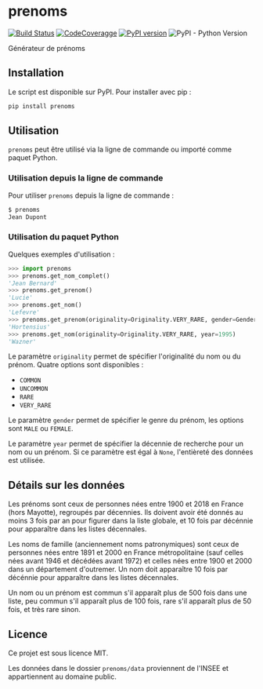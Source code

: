 # prenoms

[![Build Status](https://travis-ci.com/cnovel/prenoms.svg?branch=master)](https://travis-ci.com/cnovel/prenoms) [![CodeCoveragge](https://codecov.io/gh/cnovel/prenoms/branch/master/graph/badge.svg)](https://codecov.io/gh/cnovel/prenoms) [![PyPI version](https://badge.fury.io/py/prenoms.svg)](https://badge.fury.io/py/prenoms) ![PyPI - Python Version](https://img.shields.io/pypi/pyversions/prenoms)

Générateur de prénoms

## Installation

Le script est disponible sur PyPI. Pour installer avec pip :

```bash
pip install prenoms
```

## Utilisation
`prenoms` peut être utilisé via la ligne de commande ou importé comme paquet Python.

### Utilisation depuis la ligne de commande
Pour utiliser `prenoms` depuis la ligne de commande :

```bash
$ prenoms
Jean Dupont
```

### Utilisation du paquet Python
Quelques exemples d'utilisation :

```python
>>> import prenoms
>>> prenoms.get_nom_complet()
'Jean Bernard'
>>> prenoms.get_prenom()
'Lucie'
>>> prenoms.get_nom()
'Lefevre'
>>> prenoms.get_prenom(originality=Originality.VERY_RARE, gender=Gender.MALE, year=1995)
'Hortensius'
>>> prenoms.get_nom(originality=Originality.VERY_RARE, year=1995)
'Wazner'
```

Le paramètre `originality` permet de spécifier l'originalité du nom ou du prénom. Quatre options sont disponibles :

* `COMMON`
* `UNCOMMON`
* `RARE`
* `VERY_RARE`

Le paramètre `gender` permet de spécifier le genre du prénom, les options sont `MALE` ou `FEMALE`.

Le paramètre `year` permet de spécifier la décennie de recherche pour un nom ou un prénom. Si ce paramètre est égal à `None`, l'entièreté des données est utilisée.

## Détails sur les données
Les prénoms sont ceux de personnes nées entre 1900 et 2018 en France (hors Mayotte), regroupés par décennies. Ils doivent avoir été donnés au moins 3 fois par an pour figurer dans la liste globale, et 10 fois par décénnie pour apparaître dans les listes décennales.

Les noms de famille (anciennement noms patronymiques) sont ceux de personnes nées entre 1891 et 2000 en France métropolitaine (sauf celles nées avant 1946 et décédées avant 1972) et celles nées entre 1900 et 2000 dans un département d'outremer. Un nom doit apparaître 10 fois par décénnie pour apparaître dans les listes décennales.

Un nom ou un prénom est commun s'il apparaît plus de 500 fois dans une liste, peu commun s'il apparaît plus de 100 fois, rare s'il apparaît plus de 50 fois, et très rare sinon.

## Licence
Ce projet est sous licence MIT.

Les données dans le dossier `prenoms/data` proviennent de l'INSEE et appartiennent au domaine public.
